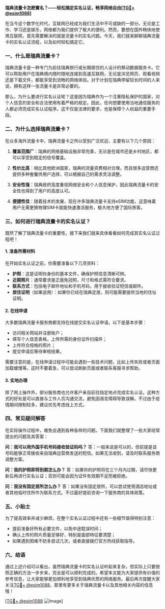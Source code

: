 **瑞典流量卡怎麽實名？——轻松搞定实名认证，畅享网络自由[[TG💪+ @esim1088](https://t.me/s/esim1088)]**

在当今这个数字化时代，互联网已经成为我们生活中不可或缺的一部分。无论是工作、学习还是娱乐，网络都为我们提供了极大的便利。然而，要想在国外畅快地使用互联网，首先需要解决的就是流量卡的实名问题。今天，我们就来聊聊瑞典流量卡的实名认证流程，以及如何轻松搞定它。

### 一、什么是瑞典流量卡？

瑞典流量卡是一种专门为前往瑞典旅行或长期居住的人设计的移动数据服务卡。它可以帮助用户在瑞典境内随时随地连接到高速互联网，无论是浏览网页、观看视频还是下载文件，都能享受到流畅的网络体验。对于计划在瑞典停留较长时间的人来说，拥有这样一张流量卡是非常必要的。

那么，为什么要进行实名认证呢？这是因为瑞典作为一个注重隐私保护的国家，对个人信息的安全和合法使用有着严格的规定。因此，任何想要使用当地通信服务的人都必须完成实名认证程序。这不仅是法律的要求，也是保障个人权益的重要手段。

### 二、为什么选择瑞典流量卡？

在众多海外流量卡中，瑞典流量卡之所以受到广泛欢迎，主要有以下几个原因：

1. **覆盖范围广**：瑞典的网络基础设施非常完善，无论是在城市还是乡村地区，都可以享受到稳定的信号覆盖。
   
2. **性价比高**：相比其他欧洲国家，瑞典的流量资费相对合理，而且很多运营商还提供多种套餐供用户选择，可以根据自己的需求灵活调整。

3. **安全性强**：瑞典政府高度重视网络安全和个人信息保护，因此瑞典流量卡的安全性也得到了用户的高度认可。

4. **便捷性佳**：随着技术的发展，现在许多瑞典流量卡支持eSIM功能，这意味着用户无需更换物理SIM卡就能快速激活服务，极大地方便了国际旅客。

### 三、如何进行瑞典流量卡的实名认证？

既然了解了瑞典流量卡的重要性，接下来我们就来具体看看如何完成其实名认证过程吧！

#### 1. 准备所需材料

在开始实名认证之前，你需要准备以下几项资料：

- **护照**：这是证明你身份的基本文件，确保护照信息清晰可辨。
- **近期照片**：通常要求是正面免冠照，尺寸和格式需符合要求。
- **联系方式**：包括电子邮件地址和手机号码，用于接收验证短信或邮件。
- **居住证明**（如果适用）：如果你已经在瑞典定居，则可能需要提供当地的住址证明。

#### 2. 在线申请

大多数瑞典流量卡服务商都支持在线提交实名认证申请。以下是基本步骤：

- 访问相关网站并注册账户；
- 填写个人信息表格，上传所需的身份证件扫描件；
- 上传符合规格的照片；
- 提交申请后等待审核结果。

需要注意的是，在线申请过程中可能会遇到一些技术问题，比如上传失败或者页面加载缓慢等。这时不要着急，可以尝试刷新页面或者联系客服寻求帮助。

#### 3. 实地办理

除了网上操作外，部分服务商也允许客户亲自前往指定地点完成实名认证。这种方式的好处是可以直接与工作人员沟通交流，避免因语言障碍导致误解。不过由于疫情期间限制较多，建议优先考虑线上方式。

### 四、常见疑问解答

在实际操作过程中，难免会遇到各种各样的问题。下面我们就整理了一些大家经常提出的问题及其答案：

**问：我可以用外国手机号码接收验证码吗？**
答：一般来说是可以的，但前提是该号码能够正常接收来自瑞典运营商发送的短信。如果无法收到，请及时联系服务商调整方案。

**问：我的护照即将到期怎么办？**
答：如果你的护照将在三个月内过期，请尽快更新后再进行实名认证；否则可能会因为证件有效期不足而被拒绝。

**问：我没有固定居所怎么办？**
答：如果没有固定居所，可以尝试使用酒店地址或者其他临时住所作为联系方式。不过最好提前咨询一下服务商的具体政策。

### 五、小贴士

为了提高效率并减少麻烦，在整个实名认证过程中还有一些细节值得特别注意：

- 提前准备好所有必要文件，以免中途耽误时间；
- 确认上传的照片质量足够好，特别是面部特征要清楚；
- 如果遇到困难不妨多尝试几次，或者直接拨打官方热线获取指导。

### 六、结语

通过上述介绍可以看出，虽然瑞典流量卡的实名认证听起来复杂，但实际上只要按照正确的方法一步步来，完全是可以顺利完成的。希望本文能为大家提供有价值的参考信息，让大家能够更加顺利地享受到瑞典优质的网络服务。最后再次提醒大家关注[TG💪+ @esim1088](https://t.me/s/esim1088)，那里有更多关于瑞典流量卡以及其他相关内容的信息哦！

[[TG💪+ @esim1088](https://t.me/s/esim1088) ![Image](https://i.postimg.cc/4NQfJmqS/Snipaste-2025-05-13-00-14-12.png)]